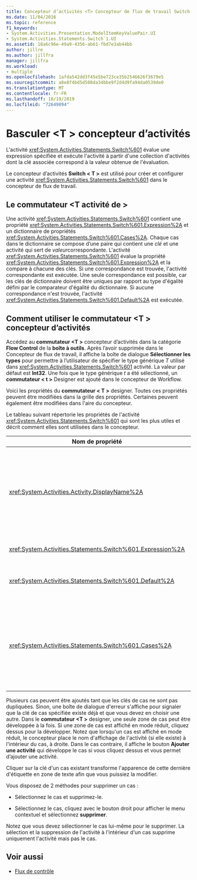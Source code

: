 ```yaml
---
title: Concepteur d’activités <T> Concepteur de flux de travail Switch
ms.date: 11/04/2016
ms.topic: reference
f1_keywords:
- System.Activities.Presentation.ModelItemKeyValuePair.UI
- System.Activities.Statements.Switch`1.UI
ms.assetid: 18a6c96e-49a9-4356-ab61-fbd7e3ab44bb
author: jillre
ms.author: jillfra
manager: jillfra
ms.workload:
- multiple
ms.openlocfilehash: 1afda542dd3f45e5be723ce35b2546626f3679e5
ms.sourcegitcommit: a8e8f4bd5d508da34bbe9f2d4d9fa94da0539de0
ms.translationtype: MT
ms.contentlocale: fr-FR
ms.lasthandoff: 10/19/2019
ms.locfileid: "72649894"
---
```

# <a name="switcht-activity-designer"></a>Basculer \<T > concepteur d’activités

L'activité <xref:System.Activities.Statements.Switch%601> évalue une expression spécifiée et exécute l'activité à partir d'une collection d'activités dont la clé associée correspond à la valeur obtenue de l'évaluation.

Le concepteur d’activités **Switch < T \>** est utilisé pour créer et configurer une activité <xref:System.Activities.Statements.Switch%601> dans le concepteur de flux de travail.

## <a name="the-switchtactivity"></a>Le commutateur \<T activité de >

Une activité <xref:System.Activities.Statements.Switch%601> contient une propriété <xref:System.Activities.Statements.Switch%601.Expression%2A> et un dictionnaire de propriétés <xref:System.Activities.Statements.Switch%601.Cases%2A>. Chaque cas dans le dictionnaire se compose d’une paire qui contient une *clé* et une activité qui sert de *valeur*correspondante. L'activité <xref:System.Activities.Statements.Switch%601> évalue la propriété <xref:System.Activities.Statements.Switch%601.Expression%2A> et la compare à chacune des clés. Si une correspondance est trouvée, l'activité correspondante est exécutée. Une seule correspondance est possible, car les clés de dictionnaire doivent être uniques par rapport au type d'égalité défini par le comparateur d'égalité du dictionnaire. Si aucune correspondance n'est trouvée, l'activité <xref:System.Activities.Statements.Switch%601.Default%2A> est exécutée.

## <a name="how-to-use-the-switcht-activity-designer"></a>Comment utiliser le commutateur \<T > concepteur d’activités

Accédez au **commutateur \<T >** concepteur d’activités dans la catégorie **Flow Control** de la **boîte à outils**. Après l’avoir supprimée dans le Concepteur de flux de travail, il affiche la boîte de dialogue **Sélectionner les types** pour permettre à l’utilisateur de spécifier le type générique *T* utilisé dans <xref:System.Activities.Statements.Switch%601> activité. La valeur par défaut est **Int32**. Une fois que le type générique *t* a été sélectionné, un **commutateur < t \>** Designer est ajouté dans le concepteur de Workflow.

Voici les propriétés du **commutateur < T \>** designer. Toutes ces propriétés peuvent être modifiées dans la grille des propriétés. Certaines peuvent également être modifiées dans l'aire du concepteur.

Le tableau suivant répertorie les propriétés de l'activité <xref:System.Activities.Statements.Switch%601> qui sont les plus utiles et décrit comment elles sont utilisées dans le concepteur.

|Nom de propriété|Obligatoire|Utilisation|
|-|--------------|-|
|<xref:System.Activities.Activity.DisplayName%2A>|False|Spécifie le nom convivial du concepteur d'activités <xref:System.Activities.Statements.Switch%601>. La valeur par défaut est Switch < Int32 \>. La valeur peut être modifiée dans la fenêtre **Propriétés** ou directement dans l’en-tête du concepteur.<br /><br /> Bien que la propriété <xref:System.Activities.Activity.DisplayName%2A> ne soit pas strictement obligatoire, il est recommandé d'en utiliser une.|
|<xref:System.Activities.Statements.Switch%601.Expression%2A>|True|Spécifie l'expression à comparer aux clés dans la collection de cas pour déterminer le cas à exécuter.|
|<xref:System.Activities.Statements.Switch%601.Default%2A>||Spécifie l'activité exécutée si aucune correspondance n'est trouvée. Cliquez sur le bouton **Ajouter une activité** dans le concepteur pour ouvrir la zone **par défaut** dans laquelle l’activité peut être supprimée.|
|<xref:System.Activities.Statements.Switch%601.Cases%2A>||Spécifie les cas à évaluer. Pour ajouter un cas, cliquez sur le bouton **Ajouter un nouveau cas** en bas du **commutateur \<T >** designer. Le bouton se transforme en zone de texte (zone de liste déroulante si le type générique est sélectionné lors de l’ajout du commutateur \<T > est une chaîne ou une énumération). Après l’ajout d’une clé dans la zone **valeur de cas** , la zone de cas se développe et une activité peut être supprimée là où le texte d’indication « déposer l’activité ici » pour définir la logique d’exécution du cas.|

Plusieurs cas peuvent être ajoutés tant que les clés de cas ne sont pas dupliquées. Sinon, une boîte de dialogue d'erreur s'affiche pour signaler que la clé de cas spécifiée existe déjà et que vous devez en choisir une autre. Dans le **commutateur \<T >** designer, une seule zone de cas peut être développée à la fois. Si une zone de cas est affiché en mode réduit, cliquez dessus pour la développer. Notez que lorsqu'un cas est affiché en mode réduit, le concepteur place le nom d'affichage de l'activité (si elle existe) à l'intérieur du cas, à droite. Dans le cas contraire, il affiche le bouton **Ajouter une activité** qui développe le cas si vous cliquez dessus et vous permet d’ajouter une activité.

Cliquer sur la clé d'un cas existant transforme l'apparence de cette dernière d'étiquette en zone de texte afin que vous puissiez la modifier.

Vous disposez de 2 méthodes pour supprimer un cas :

- Sélectionnez le cas et supprimez-le.

- Sélectionnez le cas, cliquez avec le bouton droit pour afficher le menu contextuel et sélectionnez **supprimer**.

Notez que vous devez sélectionner le cas lui-même pour le supprimer. La sélection et la suppression de l'activité à l'intérieur d'un cas supprime uniquement l'activité mais pas le cas.

## <a name="see-also"></a>Voir aussi

- [Flux de contrôle](../workflow-designer/control-flow-activity-designers.md)